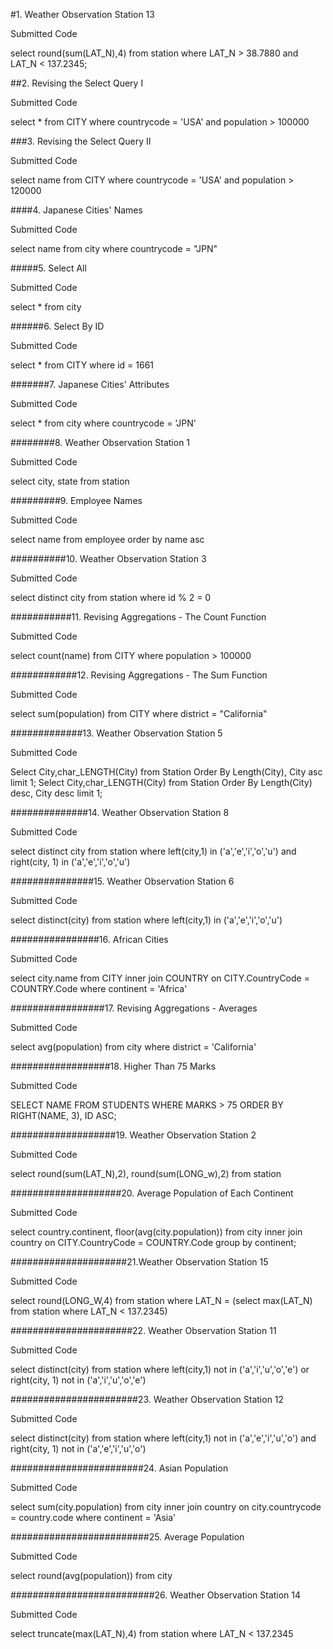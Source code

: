 #1. Weather Observation Station 13

Submitted Code

select round(sum(LAT_N),4) from station where LAT_N > 38.7880 and LAT_N < 137.2345;

##2. Revising the Select Query I

Submitted Code

select * from CITY where countrycode = 'USA' and population > 100000

###3. Revising the Select Query II

Submitted Code

select name from CITY where countrycode = 'USA' and population > 120000

####4. Japanese Cities' Names

Submitted Code

select name from city where countrycode = "JPN"

#####5. Select All 

Submitted Code

select * from city

######6. Select By ID

Submitted Code

select * from CITY where id = 1661

#######7. Japanese Cities' Attributes

Submitted Code

select * from city where countrycode = 'JPN'

########8. Weather Observation Station 1

Submitted Code

select city, state from station

#########9. Employee Names

Submitted Code

select name from employee order by name asc

##########10. Weather Observation Station 3

Submitted Code

select distinct city from station where id % 2 = 0

###########11. Revising Aggregations - The Count Function

Submitted Code

select count(name) from CITY where population > 100000

############12. Revising Aggregations - The Sum Function

Submitted Code

select sum(population) from CITY where district = "California"

#############13. Weather Observation Station 5

Submitted Code

Select City,char_LENGTH(City) from Station Order By Length(City), City asc limit 1; Select City,char_LENGTH(City) from Station Order By Length(City) desc, City desc limit 1;

##############14. Weather Observation Station 8

Submitted Code 

select distinct city from station where left(city,1) in ('a','e','i','o','u') and right(city, 1) in ('a','e','i','o','u')

###############15. Weather Observation Station 6 

Submitted Code 

select distinct(city) from station where left(city,1) in ('a','e','i','o','u')

################16. African Cities 
 
Submitted Code 

select city.name from CITY inner join COUNTRY on CITY.CountryCode = COUNTRY.Code where continent = 'Africa'

#################17. Revising Aggregations - Averages 

Submitted Code 

select avg(population) from city where district = 'California'

##################18. Higher Than 75 Marks 

Submitted Code 

SELECT NAME FROM STUDENTS WHERE MARKS > 75 ORDER BY RIGHT(NAME, 3), ID ASC;

###################19. Weather Observation Station 2 

Submitted Code 

select round(sum(LAT_N),2), round(sum(LONG_w),2) from station

####################20. Average Population of Each Continent 

Submitted Code 

select country.continent, floor(avg(city.population)) from city inner join country on CITY.CountryCode = COUNTRY.Code group by continent;

#####################21.Weather Observation Station 15 

Submitted Code 

select round(LONG_W,4) from station where LAT_N = (select max(LAT_N) from station where LAT_N < 137.2345)

######################22. Weather Observation Station 11

Submitted Code 

select distinct(city) from station where left(city,1) not in ('a','i','u','o','e') or right(city, 1) not in ('a','i','u','o','e')

#######################23. Weather Observation Station 12

Submitted Code 

select distinct(city) from station where left(city,1) not in ('a','e','i','u','o') and right(city, 1) not in ('a','e','i','u','o')

########################24. Asian Population 

Submitted Code 

select sum(city.population) from city inner join country on city.countrycode = country.code where continent = 'Asia'

#########################25. Average Population 

Submitted Code 

select round(avg(population)) from city

##########################26. Weather Observation Station 14 

Submitted Code 

select truncate(max(LAT_N),4) from station where LAT_N < 137.2345





